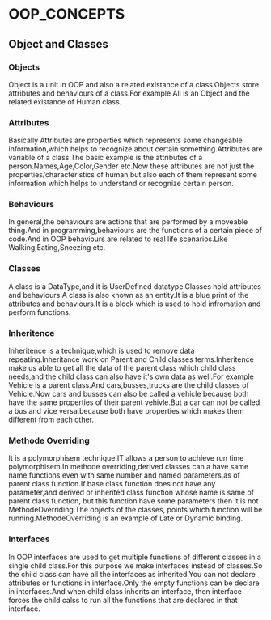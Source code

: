 # OOP_CONCEPTS
## Object and Classes
### Objects

Object is a unit in OOP and also a related existance of a class.Objects store attributes and behaviours of a class.For example Ali is an Object and the related existance of Human class.
### Attributes

Basically Attributes are properties which represents some changeable information,which helps to recognize about certain something.Attributes are variable of a class.The basic example is the attributes of a person.Names,Age,Color,Gender etc.Now these attributes are not just the properties/characteristics of human,but also each of them represent some information which helps to understand or recognize certain person.
### Behaviours

In general,the behaviours are actions that are performed by a moveable thing.And in programming,behaviours are the functions of a certain piece of code.And in OOP behaviours are related to real life scenarios.Like Walking,Eating,Sneezing etc.
### Classes

A class is a DataType,and it is UserDefined datatype.Classes hold attributes and behaviours.A class is also known as an entity.It is a blue print of the attributes and behaviours.It is a block which is used to hold infromation and perform functions.
### Inheritence

Inheritence is a technique,which is used to remove data repeating.Inheritance work on Parent and Child classes terms.Inheritence make us able to get all the data of the parent class which child class needs,and the child class can also have it's own data as well.For example Vehicle is a parent class.And cars,busses,trucks are the child classes of Vehicle.Now cars and busses can also be called a vehicle because both have the same properties of their parent vehivle.But a car can not be called a bus and vice versa,because both have properties which makes them different from each other.
### Methode Overriding

It is a polymorphisem technique.IT allows a person to achieve run time polymorphisem.In methode overriding,derived classes can a have same name functions even with same number and named parameters,as of parent class function.If base class function does not have any parameter,and derived or inherited class function whose name is same of parent class function, but this function have some parameters then it is not MethodeOverriding.The objects of the classes, points which function will be running.MethodeOverriding is an example of Late or Dynamic binding.

### Interfaces

In OOP interfaces are used to get multiple functions of different classes in a single child class.For this purpose we make interfaces instead of classes.So the child class can have all the interfaces as inherited.You can not declare attributes or functions in interface.Only the empty functions can be declare in interfaces.And when child class inherits an interface, then interface forces the child calss to run all the functions that are declared in that interface.
